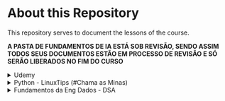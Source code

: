 # About this Repository

This repository serves to document the lessons of the course.

 **A PASTA DE FUNDAMENTOS DE IA ESTÁ SOB REVISÃO, SENDO ASSIM TODOS SEUS DOCUMENTOS ESTÃO EM PROCESSO DE REVISÃO E SÓ SERÃO LIBERADOS NO FIM DO CURSO**

<details><summary> Udemy </summary>

    1- Introdução
    2 - Aspectos Gerais sobre Engenharia de Dados
    3 - Criando conta e ambiente no AWS
    4 - Armazenamentos de Dados Distribuidos - S3
    5 - Modelo Relacional e SQL - Postgres e EC2
    6 - Modelo Dimensional - Postgres e EC2
    7 - Data Warehouse Moderno e Data Lake - Redshift
    8 - Fundamentos de NoSQL
    9 - Orientado a Documento - Mongodb e EC2
    10 - Chave Valor - Redis e EC2
    11 - Introdução ao Ecosistema Hadoop
    12 - Spark - Databricks
    13 - Engenharia de Dados com Python
    14 - Aplicações em Streaming - Kinesis
    15 - ETL e Data Crawler - Glue e Athena
    16 - Gerenciando Serviços pela CLI
</details>

<details><summary> Python - LinuxTips (#Chama as Minas) </summary>

    1-  Introdução a programação e ao Python
    2 - Tipo de Dados e Protocolos
    3 - Input,Output,Algoritmos, Condicionais e Repeticoes
    4 - Debugging, Projetos e Bibliotecas
    5 - Testes e Qualidade de Software
    6 - Orientacao a Objetos
    7 - Integração com APIs e Banco de Dados
</details>

<details><summary> Fundamentos da Eng Dados - DSA</summary>

    1. Introdução
    2. Pipeline de Dados e o Processo de Engenharia de Dados
    3. Arquitetura e Pipelines de Dados
    4. Armazenamento e Processamento Distribuido
    5. Data Warehouse, Data Lake e Data Lakehouse
    6. Introdução à Modelagem de Dados
    7. Data Quality, Data Lineage e Data Observability
    8. DevOps para Engenheiros de Dados
    9. Engenharia de Dados com Linguagem Python
    10. Avaliação e Certificado de Conclusão
</details>

<!-- <details><summary> Fundamentos de Inteligência Artificial - DSA </summary>
    1. Introdução
    2. Fundamentos de Inteligência Artificial (IA)
    3. Fundamentos de Machine Learning
    4. Fundamentos de Deep Learning
    5. Processamento de Linguagem Natural
    6. Visão Computacional
    7. Inteligência Artificial em Cyber Security
    8. Inteligência Artificial nos Negócios e nas Finanças
    9. Capacitação para Trabalhar com Inteligência Artificial
    10. Avaliação e Certificado de Conclusão
<\details>

<!-- <details><summary> Big Data </summary>
    1. Introdução
    2. O que é Big Data?
    3. Sistemas de Armazenamento de Dados
    4. Armazenamento e Processamento Paralelo
    5. Cloud Computing
    6. MLOps e DataOps
    7. Dados como Serviço
    8. ETL - Extração, Transformação e Carga de Dados
    9. Como Iniciar um Projeto de Big Data?
    10. Avaliação e Certificado de Conclusão
<\details>
